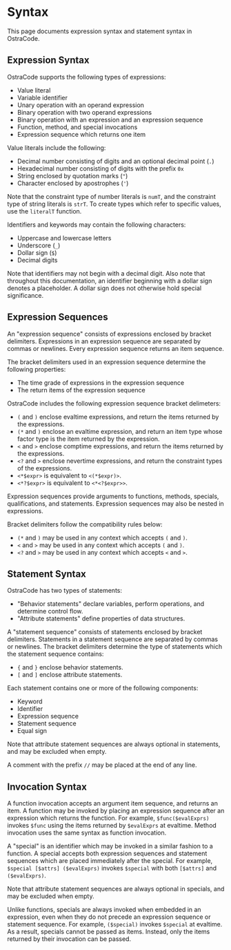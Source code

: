 
# Syntax

This page documents expression syntax and statement syntax in OstraCode.

## Expression Syntax

OstraCode supports the following types of expressions:

* Value literal
* Variable identifier
* Unary operation with an operand expression
* Binary operation with two operand expressions
* Binary operation with an expression and an expression sequence
* Function, method, and special invocations
* Expression sequence which returns one item

Value literals include the following:

* Decimal number consisting of digits and an optional decimal point (`.`)
* Hexadecimal number consisting of digits with the prefix `0x`
* String enclosed by quotation marks (`"`)
* Character enclosed by apostrophes (`'`)

Note that the constraint type of number literals is `numT`, and the constraint type of string literals is `strT`. To create types which refer to specific values, use the `literalT` function.

Identifiers and keywords may contain the following characters:

* Uppercase and lowercase letters
* Underscore (`_`)
* Dollar sign (`$`)
* Decimal digits

Note that identifiers may not begin with a decimal digit. Also note that throughout this documentation, an identifier beginning with a dollar sign denotes a placeholder. A dollar sign does not otherwise hold special significance.

## Expression Sequences

An "expression sequence" consists of expressions enclosed by bracket delimiters. Expressions in an expression sequence are separated by commas or newlines. Every expression sequence returns an item sequence.

The bracket delimiters used in an expression sequence determine the following properties:

* The time grade of expressions in the expression sequence
* The return items of the expression sequence

OstraCode includes the following expression sequence bracket delimeters:

* `(` and `)` enclose evaltime expressions, and return the items returned by the expressions.
* `(*` and `)` enclose an evaltime expression, and return an item type whose factor type is the item returned by the expression.
* `<` and `>` enclose comptime expressions, and return the items returned by the expressions.
* `<?` and `>` enclose nevertime expressions, and return the constraint types of the expressions.
* `<*$expr>` is equivalent to `<(*$expr)>`.
* `<*?$expr>` is equivalent to `<*<?$expr>>`.

Expression sequences provide arguments to functions, methods, specials, qualifications, and statements. Expression sequences may also be nested in expressions.

Bracket delimiters follow the compatibility rules below:

* `(*` and `)` may be used in any context which accepts `(` and `)`.
* `<` and `>` may be used in any context which accepts `(` and `)`.
* `<?` and `>` may be used in any context which accepts `<` and `>`.

## Statement Syntax

OstraCode has two types of statements:

* "Behavior statements" declare variables, perform operations, and determine control flow.
* "Attribute statements" define properties of data structures.

A "statement sequence" consists of statements enclosed by bracket delimiters. Statements in a statement sequence are separated by commas or newlines. The bracket delimiters determine the type of statements which the statement sequence contains:

* `{` and `}` enclose behavior statements.
* `[` and `]` enclose attribute statements.

Each statement contains one or more of the following components:

* Keyword
* Identifier
* Expression sequence
* Statement sequence
* Equal sign

Note that attribute statement sequences are always optional in statements, and may be excluded when empty.

A comment with the prefix `//` may be placed at the end of any line.

## Invocation Syntax

A function invocation accepts an argument item sequence, and returns an item. A function may be invoked by placing an expression sequence after an expression which returns the function. For example, `$func($evalExprs)` invokes `$func` using the items returned by `$evalExprs` at evaltime. Method invocation uses the same syntax as function invocation.

A "special" is an identifier which may be invoked in a similar fashion to a function. A special accepts both expression sequences and statement sequences which are placed immediately after the special. For example, `$special [$attrs] ($evalExprs)` invokes `$special` with both `[$attrs]` and `($evalExprs)`.

Note that attribute statement sequences are always optional in specials, and may be excluded when empty.

Unlike functions, specials are always invoked when embedded in an expression, even when they do not precede an expression sequence or statement sequence. For example, `($special)` invokes `$special` at evaltime. As a result, specials cannot be passed as items. Instead, only the items returned by their invocation can be passed.


